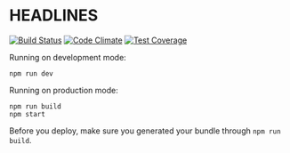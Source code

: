 # HEADLINES
[![Build Status](https://travis-ci.org/seyi-adeleke/Headlines-cp1.svg?branch=master)](https://travis-ci.org/seyi-adeleke/Headlines-cp1) [![Code Climate](https://codeclimate.com/github/cloudfoundry/membrane.png)](https://codeclimate.com/github/seyi-adeleke/Headlines-cp1)
[![Test Coverage](https://codeclimate.com/github/seyi-adeleke/Headlines-cp1/badges/coverage.svg)](https://codeclimate.com/github/seyi-adeleke/Headlines-cp1/coverage)

Running on development mode:
```
npm run dev
```

Running on production mode:
```
npm run build
npm start
```

Before you deploy, make sure you generated your bundle through `npm run build`.
